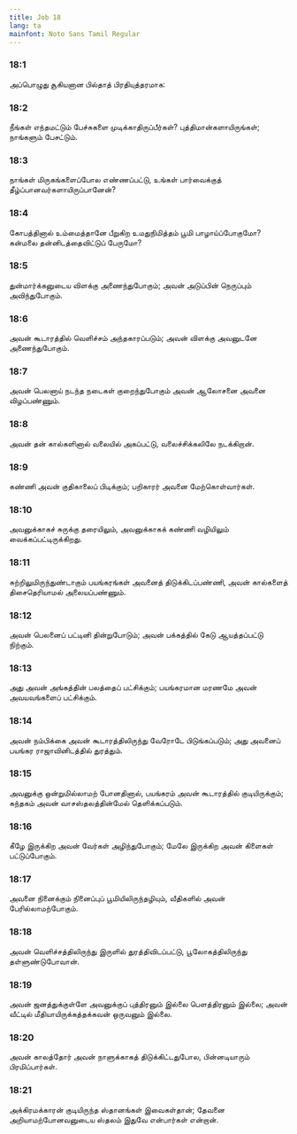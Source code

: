 ```yaml
---
title: Job 18
lang: ta
mainfont: Noto Sans Tamil Regular
---
```


###  18:1

அப்பொழுது சூகியனான பில்தாத் பிரதியுத்தரமாக:

###  18:2

நீங்கள் எந்தமட்டும் பேச்சுகளை முடிக்காதிருப்பீர்கள்? புத்திமான்களாயிருங்கள்; நாங்களும் பேசட்டும்.

###  18:3

நாங்கள் மிருகங்களைப்போல எண்ணப்பட்டு, உங்கள் பார்வைக்குத் தீழ்ப்பானவர்களாயிருப்பானேன்?

###  18:4

கோபத்தினால் உம்மைத்தானே பீறுகிற உமதுநிமித்தம் பூமி பாழாய்ப்போகுமோ? கன்மலை தன்னிடத்தைவிட்டுப் பேருமோ?

###  18:5

துன்மார்க்கனுடைய விளக்கு அணைந்துபோகும்; அவன் அடுப்பின் நெருப்பும் அவிந்துபோகும்.

###  18:6

அவன் கூடாரத்தில் வெளிச்சம் அந்தகாரப்படும்; அவன் விளக்கு அவனுடனே அணைந்துபோகும்.

###  18:7

அவன் பெலனாய் நடந்த நடைகள் குறைந்துபோகும் அவன் ஆலோசனை அவனை விழப்பண்ணும்.

###  18:8

அவன் தன் கால்களினால் வலையில் அகப்பட்டு, வலைச்சிக்கலிலே நடக்கிறான்.

###  18:9

கண்ணி அவன் குதிகாலைப் பிடிக்கும்; பறிகாரர் அவனை மேற்கொள்வார்கள்.

###  18:10

அவனுக்காகச் சுருக்கு தரையிலும், அவனுக்காகக் கண்ணி வழியிலும் வைக்கப்பட்டிருக்கிறது.

###  18:11

சுற்றிலுமிருந்துண்டாகும் பயங்கரங்கள் அவனைத் திடுக்கிடப்பண்ணி, அவன் கால்களைத் திசைதெரியாமல் அலையப்பண்ணும்.

###  18:12

அவன் பெலனைப் பட்டினி தின்றுபோடும்; அவன் பக்கத்தில் கேடு ஆயத்தப்பட்டு நிற்கும்.

###  18:13

அது அவன் அங்கத்தின் பலத்தைப் பட்சிக்கும்; பயங்கரமான மரணமே அவன் அவயவங்களைப் பட்சிக்கும்.

###  18:14

அவன் நம்பிக்கை அவன் கூடாரத்திலிருந்து வேரோடே பிடுங்கப்படும்; அது அவனைப் பயங்கர ராஜாவினிடத்தில் துரத்தும்.

###  18:15

அவனுக்கு ஒன்றுமில்லாமற் போனதினால், பயங்கரம் அவன் கூடாரத்தில் குடியிருக்கும்; கந்தகம் அவன் வாசஸ்தலத்தின்மேல் தெளிக்கப்படும்.

###  18:16

கீழே இருக்கிற அவன் வேர்கள் அழிந்துபோகும்; மேலே இருக்கிற அவன் கிளைகள் பட்டுப்போகும்.

###  18:17

அவனை நினைக்கும் நினைப்புப் பூமியிலிருந்தழியும், வீதிகளில் அவன் பேரில்லாமற்போகும்.

###  18:18

அவன் வெளிச்சத்திலிருந்து இருளில் துரத்திவிடப்பட்டு, பூலோகத்திலிருந்து தள்ளுண்டுபோவான்.

###  18:19

அவன் ஜனத்துக்குள்ளே அவனுக்குப் புத்திரனும் இல்லை பெளத்திரனும் இல்லை; அவன் வீட்டில் மீதியாயிருக்கத்தக்கவன் ஒருவனும் இல்லை.

###  18:20

அவன் காலத்தோர் அவன் நாளுக்காகத் திடுக்கிட்டதுபோல, பின்னடியாரும் பிரமிப்பார்கள்.

###  18:21

அக்கிரமக்காரன் குடியிருந்த ஸ்தானங்கள் இவைகள்தான்; தேவனை அறியாமற்போனவனுடைய ஸ்தலம் இதுவே என்பார்கள் என்றான்.

